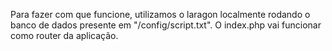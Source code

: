 Para fazer com que funcione, utilizamos o laragon localmente rodando o banco de dados presente em "/config/script.txt". 
O index.php vai funcionar como router da aplicação. 